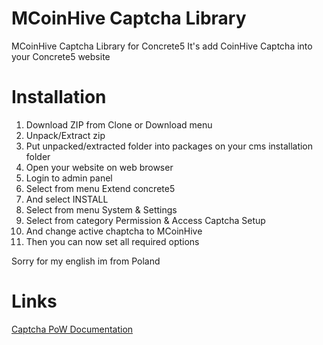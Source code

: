 # MCoinHive Captcha Library
MCoinHive Captcha Library for Concrete5
It's add CoinHive Captcha into your Concrete5 website
# Installation
1. Download ZIP from Clone or Download menu
2. Unpack/Extract zip
3. Put unpacked/extracted folder into packages on your cms installation folder
4. Open your website on web browser
5. Login to admin panel
6. Select from menu Extend concrete5
7. And select INSTALL
8. Select from menu System & Settings
9. Select from category Permission & Access Captcha Setup
10. And change active chaptcha to MCoinHive
11. Then you can now set all required options

Sorry for my english im from Poland
# Links
[Captcha PoW Documentation](https://coinhive.com/documentation/captcha)
